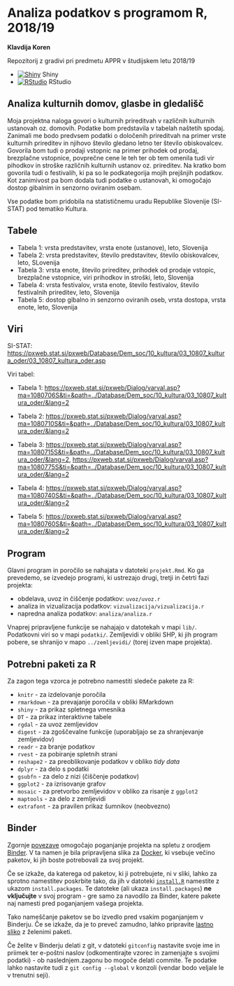 # Analiza podatkov s programom R, 2018/19

**Klavdija Koren**

Repozitorij z gradivi pri predmetu APPR v študijskem letu 2018/19

* [![Shiny](http://mybinder.org/badge.svg)](http://beta.mybinder.org/v2/gh/jaanos/APPR-2018-19/master?urlpath=shiny/APPR-2018-19/projekt.Rmd) Shiny
* [![RStudio](http://mybinder.org/badge.svg)](http://beta.mybinder.org/v2/gh/KorenK17/APPR-2018-19/master?urlpath=rstudio) RStudio


## Analiza kulturnih domov, glasbe in gledališč

Moja projektna naloga govori o kulturnih prireditvah v različnih kulturnih ustanovah oz. domovih. Podatke bom predstavila v tabelah naštetih spodaj. Zanimali me bodo predvsem podatki o določenih prireditvah na primer vrste kulturnih prireditev in njihovo število gledano letno ter število obiskovalcev. Govorila bom tudi o prodaji vstopnic na primer prihodek od prodaj, brezplačne vstopnice, povprečne cene le teh ter ob tem omenila tudi vir pihodkov in stroške različnih kulturnih ustanov oz. prireditev. Na kratko bom govorila tudi o festivalih, ki pa so le podkategorija mojih prejšnjih podatkov. Kot zanimivost pa bom dodala tudi podatke o ustanovah, ki omogočajo dostop gibalnim in senzorno oviranim osebam.

Vse podatke bom pridobila na statističnemu uradu Republike Slovenije (SI-STAT) pod tematiko Kultura. 

## Tabele

* Tabela 1: vrsta predstavitev, vrsta enote (ustanove), leto, Slovenija
* Tabela 2: vrsta predstavitev, število predstavitev, število obiskovalcev, leto, SLovenija
* Tabela 3: vrsta enote, število prireditev, prihodek od prodaje vstopic, brezplačne vstopnice, viri prihodkov in stroški, leto, Slovenija
* Tabela 4: vrsta festivalov, vrsta enote, število festivalov, število festivalnih prireditev, leto, Slovenija
* Tabela 5: dostop gibalno in senzorno oviranih oseb, vrsta dostopa, vrsta enote, leto, Slovenija

## Viri

SI-STAT: https://pxweb.stat.si/pxweb/Database/Dem_soc/10_kultura/03_10807_kultura_oder/03_10807_kultura_oder.asp

Viri tabel:
* Tabela 1: https://pxweb.stat.si/pxweb/Dialog/varval.asp?ma=1080706S&ti=&path=../Database/Dem_soc/10_kultura/03_10807_kultura_oder/&lang=2

* Tabela 2: https://pxweb.stat.si/pxweb/Dialog/varval.asp?ma=1080710S&ti=&path=../Database/Dem_soc/10_kultura/03_10807_kultura_oder/&lang=2

* Tabela 3: https://pxweb.stat.si/pxweb/Dialog/varval.asp?ma=1080715S&ti=&path=../Database/Dem_soc/10_kultura/03_10807_kultura_oder/&lang=2, https://pxweb.stat.si/pxweb/Dialog/varval.asp?ma=1080775S&ti=&path=../Database/Dem_soc/10_kultura/03_10807_kultura_oder/&lang=2

* Tabela 4: https://pxweb.stat.si/pxweb/Dialog/varval.asp?ma=1080740S&ti=&path=../Database/Dem_soc/10_kultura/03_10807_kultura_oder/&lang=2

* Tabela 5: https://pxweb.stat.si/pxweb/Dialog/varval.asp?ma=1080760S&ti=&path=../Database/Dem_soc/10_kultura/03_10807_kultura_oder/&lang=2

## Program

Glavni program in poročilo se nahajata v datoteki `projekt.Rmd`.
Ko ga prevedemo, se izvedejo programi, ki ustrezajo drugi, tretji in četrti fazi projekta:

* obdelava, uvoz in čiščenje podatkov: `uvoz/uvoz.r`
* analiza in vizualizacija podatkov: `vizualizacija/vizualizacija.r`
* napredna analiza podatkov: `analiza/analiza.r`

Vnaprej pripravljene funkcije se nahajajo v datotekah v mapi `lib/`.
Podatkovni viri so v mapi `podatki/`.
Zemljevidi v obliki SHP, ki jih program pobere,
se shranijo v mapo `../zemljevidi/` (torej izven mape projekta).

## Potrebni paketi za R

Za zagon tega vzorca je potrebno namestiti sledeče pakete za R:

* `knitr` - za izdelovanje poročila
* `rmarkdown` - za prevajanje poročila v obliki RMarkdown
* `shiny` - za prikaz spletnega vmesnika
* `DT` - za prikaz interaktivne tabele
* `rgdal` - za uvoz zemljevidov
* `digest` - za zgoščevalne funkcije (uporabljajo se za shranjevanje zemljevidov)
* `readr` - za branje podatkov
* `rvest` - za pobiranje spletnih strani
* `reshape2` - za preoblikovanje podatkov v obliko *tidy data*
* `dplyr` - za delo s podatki
* `gsubfn` - za delo z nizi (čiščenje podatkov)
* `ggplot2` - za izrisovanje grafov
* `mosaic` - za pretvorbo zemljevidov v obliko za risanje z `ggplot2`
* `maptools` - za delo z zemljevidi
* `extrafont` - za pravilen prikaz šumnikov (neobvezno)

## Binder

Zgornje [povezave](#analiza-podatkov-s-programom-r-201819)
omogočajo poganjanje projekta na spletu z orodjem [Binder](https://mybinder.org/).
V ta namen je bila pripravljena slika za [Docker](https://www.docker.com/),
ki vsebuje večino paketov, ki jih boste potrebovali za svoj projekt.

Če se izkaže, da katerega od paketov, ki ji potrebujete, ni v sliki,
lahko za sprotno namestitev poskrbite tako,
da jih v datoteki [`install.R`](install.R) namestite z ukazom `install.packages`.
Te datoteke (ali ukaza `install.packages`) **ne vključujte** v svoj program -
gre samo za navodilo za Binder, katere pakete naj namesti pred poganjanjem vašega projekta.

Tako nameščanje paketov se bo izvedlo pred vsakim poganjanjem v Binderju.
Če se izkaže, da je to preveč zamudno,
lahko pripravite [lastno sliko](https://github.com/jaanos/APPR-docker) z želenimi paketi.

Če želite v Binderju delati z git,
v datoteki `gitconfig` nastavite svoje ime in priimek ter e-poštni naslov
(odkomentirajte vzorec in zamenjajte s svojimi podatki) -
ob naslednjem.zagonu bo mogoče delati commite.
Te podatke lahko nastavite tudi z `git config --global` v konzoli
(vendar bodo veljale le v trenutni seji).

